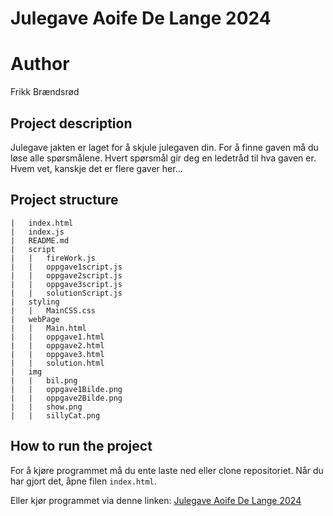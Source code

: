 # Julegave Aoife De Lange 2024

# Author
Frikk Brændsrød

## Project description
Julegave jakten er laget for å skjule julegaven din. For å finne gaven må du løse alle spørsmålene. Hvert spørsmål gir deg en ledetråd til hva gaven er.
Hvem vet, kanskje det er flere gaver her...

## Project structure
```
|   index.html
|   index.js
|   README.md
|   script
|   |   fireWork.js
|   |   oppgave1script.js
|   |   oppgave2script.js
|   |   oppgave3script.js
|   |   solutionScript.js
|   styling
|   |   MainCSS.css
|   webPage
|   |   Main.html
|   |   oppgave1.html
|   |   oppgave2.html
|   |   oppgave3.html
|   |   solution.html
|   img
|   |   bil.png
|   |   oppgave1Bilde.png
|   |   oppgave2Bilde.png
|   |   show.png
|   |   sillyCat.png
```

## How to run the project
For å kjøre programmet må du ente laste ned eller clone repositoriet.
Når du har gjort det, åpne filen `index.html`.

Eller kjør programmet via denne linken: [Julegave Aoife De Lange 2024](https://frikkbre.github.io/index.html)
